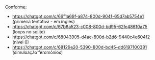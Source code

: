 Conforme: 
- https://chatgpt.com/c/66f1a69f-a874-800d-9041-65d7ab5754e1 (primeira tentativa - em inglês)
- https://chatgpt.com/c/67b8a523-c008-800d-bd95-62fe48610a75 (loops no sqlite)
- https://chatgpt.com/c/68043905-d4ac-800d-b2d6-9440c4e604f2 (nivel 0)
- https://chatgpt.com/c/68129e20-5390-800d-bd45-dd6197100381 (simuloação feromônios)
